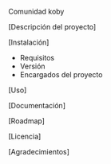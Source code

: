 Comunidad koby

[Descripción del proyecto]

[Instalación]
 - Requisitos
 - Versión
 - Encargados del proyecto

[Uso]

[Documentación]

[Roadmap]

[Licencia]

[Agradecimientos]
